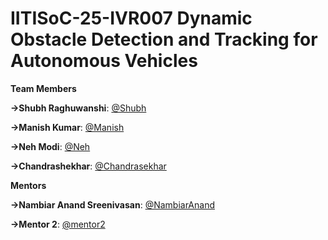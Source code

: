 # IITISoC-25-IVR007 Dynamic Obstacle Detection and Tracking for Autonomous Vehicles

**Team Members**

**->Shubh Raghuwanshi**:  [@Shubh](https://github.com/Shubhragh)

**->Manish Kumar**:  [@Manish](https://github.com/Manish-git-tech)

**->Neh Modi**:  [@Neh](https://github.com/Nehmodi2005)

**->Chandrashekhar**:  [@Chandrasekhar](https://github.com/ChandrashekarRVN)

**Mentors**

**->Nambiar Anand Sreenivasan**:  [@NambiarAnand](https://github.com/NambiarAnand)

**->Mentor 2**:  [@mentor2](https://github.com/mentor2)